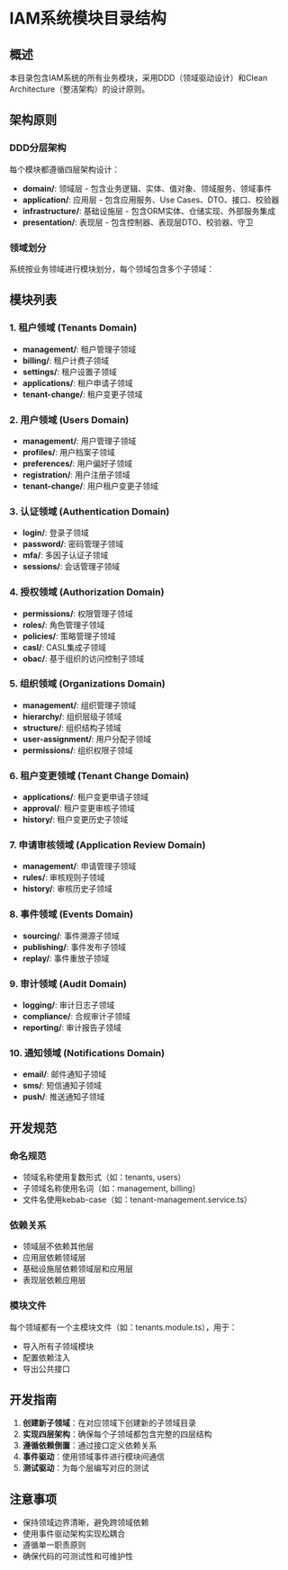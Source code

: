 # IAM系统模块目录结构

## 概述

本目录包含IAM系统的所有业务模块，采用DDD（领域驱动设计）和Clean Architecture（整洁架构）的设计原则。

## 架构原则

### DDD分层架构
每个模块都遵循四层架构设计：

- **domain/**: 领域层 - 包含业务逻辑、实体、值对象、领域服务、领域事件
- **application/**: 应用层 - 包含应用服务、Use Cases、DTO、接口、校验器
- **infrastructure/**: 基础设施层 - 包含ORM实体、仓储实现、外部服务集成
- **presentation/**: 表现层 - 包含控制器、表现层DTO、校验器、守卫

### 领域划分
系统按业务领域进行模块划分，每个领域包含多个子领域：

## 模块列表

### 1. 租户领域 (Tenants Domain)
- **management/**: 租户管理子领域
- **billing/**: 租户计费子领域
- **settings/**: 租户设置子领域
- **applications/**: 租户申请子领域
- **tenant-change/**: 租户变更子领域

### 2. 用户领域 (Users Domain)
- **management/**: 用户管理子领域
- **profiles/**: 用户档案子领域
- **preferences/**: 用户偏好子领域
- **registration/**: 用户注册子领域
- **tenant-change/**: 用户租户变更子领域

### 3. 认证领域 (Authentication Domain)
- **login/**: 登录子领域
- **password/**: 密码管理子领域
- **mfa/**: 多因子认证子领域
- **sessions/**: 会话管理子领域

### 4. 授权领域 (Authorization Domain)
- **permissions/**: 权限管理子领域
- **roles/**: 角色管理子领域
- **policies/**: 策略管理子领域
- **casl/**: CASL集成子领域
- **obac/**: 基于组织的访问控制子领域

### 5. 组织领域 (Organizations Domain)
- **management/**: 组织管理子领域
- **hierarchy/**: 组织层级子领域
- **structure/**: 组织结构子领域
- **user-assignment/**: 用户分配子领域
- **permissions/**: 组织权限子领域

### 6. 租户变更领域 (Tenant Change Domain)
- **applications/**: 租户变更申请子领域
- **approval/**: 租户变更审核子领域
- **history/**: 租户变更历史子领域

### 7. 申请审核领域 (Application Review Domain)
- **management/**: 申请管理子领域
- **rules/**: 审核规则子领域
- **history/**: 审核历史子领域

### 8. 事件领域 (Events Domain)
- **sourcing/**: 事件溯源子领域
- **publishing/**: 事件发布子领域
- **replay/**: 事件重放子领域

### 9. 审计领域 (Audit Domain)
- **logging/**: 审计日志子领域
- **compliance/**: 合规审计子领域
- **reporting/**: 审计报告子领域

### 10. 通知领域 (Notifications Domain)
- **email/**: 邮件通知子领域
- **sms/**: 短信通知子领域
- **push/**: 推送通知子领域

## 开发规范

### 命名规范
- 领域名称使用复数形式（如：tenants, users）
- 子领域名称使用名词（如：management, billing）
- 文件名使用kebab-case（如：tenant-management.service.ts）

### 依赖关系
- 领域层不依赖其他层
- 应用层依赖领域层
- 基础设施层依赖领域层和应用层
- 表现层依赖应用层

### 模块文件
每个领域都有一个主模块文件（如：tenants.module.ts），用于：
- 导入所有子领域模块
- 配置依赖注入
- 导出公共接口

## 开发指南

1. **创建新子领域**：在对应领域下创建新的子领域目录
2. **实现四层架构**：确保每个子领域都包含完整的四层结构
3. **遵循依赖倒置**：通过接口定义依赖关系
4. **事件驱动**：使用领域事件进行模块间通信
5. **测试驱动**：为每个层编写对应的测试

## 注意事项

- 保持领域边界清晰，避免跨领域依赖
- 使用事件驱动架构实现松耦合
- 遵循单一职责原则
- 确保代码的可测试性和可维护性
